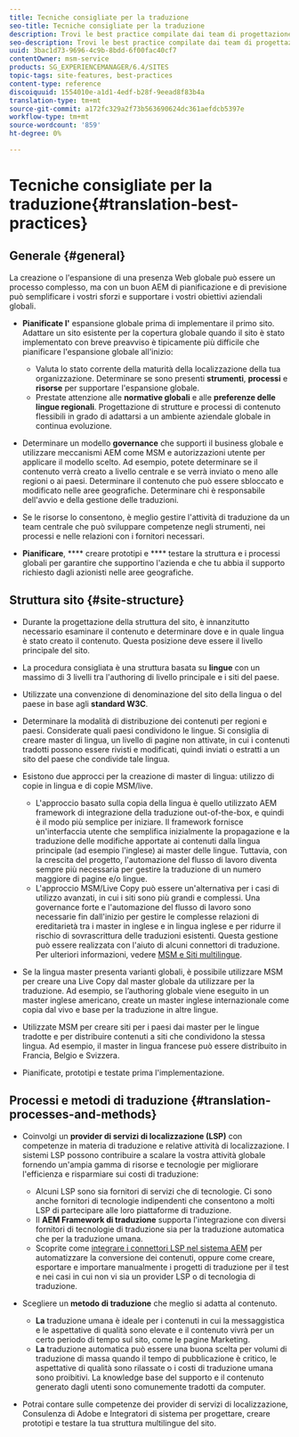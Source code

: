 ```yaml
---
title: Tecniche consigliate per la traduzione
seo-title: Tecniche consigliate per la traduzione
description: Trovi le best practice compilate dai team di progettazione e consulenza  Adobe per aiutarvi a imparare a usare i progetti di traduzione.
seo-description: Trovi le best practice compilate dai team di progettazione e consulenza  Adobe per aiutarvi a imparare a usare i progetti di traduzione.
uuid: 3bac1d73-9696-4c9b-8bdd-6f00fac40cf7
contentOwner: msm-service
products: SG_EXPERIENCEMANAGER/6.4/SITES
topic-tags: site-features, best-practices
content-type: reference
discoiquuid: 1554010e-a1d1-4edf-b28f-9eead8f83b4a
translation-type: tm+mt
source-git-commit: a172fc329a2f73b563690624dc361aefdcb5397e
workflow-type: tm+mt
source-wordcount: '859'
ht-degree: 0%

---
```



# Tecniche consigliate per la traduzione{#translation-best-practices}

## Generale {#general}

La creazione o l&#39;espansione di una presenza Web globale può essere un processo complesso, ma con un buon AEM di pianificazione e di previsione può semplificare i vostri sforzi e supportare i vostri obiettivi aziendali globali.

* **Pianificate l&#39;** espansione globale prima di implementare il primo sito. Adattare un sito esistente per la copertura globale quando il sito è stato implementato con breve preavviso è tipicamente più difficile che pianificare l&#39;espansione globale all&#39;inizio:

   * Valuta lo stato corrente della maturità della localizzazione della tua organizzazione. Determinare se sono presenti **strumenti**, **processi** e **risorse** per supportare l&#39;espansione globale.
   * Prestate attenzione alle **normative globali** e alle **preferenze delle lingue regionali**. Progettazione di strutture e processi di contenuto flessibili in grado di adattarsi a un ambiente aziendale globale in continua evoluzione.

* Determinare un modello **governance** che supporti il business globale e utilizzare meccanismi AEM come MSM e autorizzazioni utente per applicare il modello scelto. Ad esempio, potete determinare se il contenuto verrà creato a livello centrale e se verrà inviato o meno alle regioni o ai paesi. Determinare il contenuto che può essere sbloccato e modificato nelle aree geografiche. Determinare chi è responsabile dell&#39;avvio e della gestione delle traduzioni.
* Se le risorse lo consentono, è meglio gestire l&#39;attività di traduzione da un team centrale che può sviluppare competenze negli strumenti, nei processi e nelle relazioni con i fornitori necessari.
* **Pianificare**,  **** creare prototipi e  **** testare la struttura e i processi globali per garantire che supportino l&#39;azienda e che tu abbia il supporto richiesto dagli azionisti nelle aree geografiche.

## Struttura sito  {#site-structure}

* Durante la progettazione della struttura del sito, è innanzitutto necessario esaminare il contenuto e determinare dove e in quale lingua è stato creato il contenuto. Questa posizione deve essere il livello principale del sito.
* La procedura consigliata è una struttura basata su **lingue** con un massimo di 3 livelli tra l&#39;authoring di livello principale e i siti del paese.
* Utilizzate una convenzione di denominazione del sito della lingua o del paese in base agli **standard W3C**.
* Determinare la modalità di distribuzione dei contenuti per regioni e paesi. Considerate quali paesi condividono le lingue. Si consiglia di creare master di lingua, un livello di pagine non attivate, in cui i contenuti tradotti possono essere rivisti e modificati, quindi inviati o estratti a un sito del paese che condivide tale lingua.
* Esistono due approcci per la creazione di master di lingua: utilizzo di copie in lingua e di copie MSM/live.

   * L&#39;approccio basato sulla copia della lingua è quello utilizzato AEM framework di integrazione della traduzione out-of-the-box, e quindi è il modo più semplice per iniziare. Il framework fornisce un&#39;interfaccia utente che semplifica inizialmente la propagazione e la traduzione delle modifiche apportate ai contenuti dalla lingua principale (ad esempio l&#39;inglese) ai master delle lingue. Tuttavia, con la crescita del progetto, l&#39;automazione del flusso di lavoro diventa sempre più necessaria per gestire la traduzione di un numero maggiore di pagine e/o lingue.
   * L&#39;approccio MSM/Live Copy può essere un&#39;alternativa per i casi di utilizzo avanzati, in cui i siti sono più grandi e complessi. Una governance forte e l&#39;automazione del flusso di lavoro sono necessarie fin dall&#39;inizio per gestire le complesse relazioni di ereditarietà tra i master in inglese e in lingua inglese e per ridurre il rischio di sovrascrittura delle traduzioni esistenti. Questa gestione può essere realizzata con l&#39;aiuto di alcuni connettori di traduzione. Per ulteriori informazioni, vedere [MSM e Siti multilingue](/help/sites-administering/msm-best-practices.md#msm-and-multilingual-websites).

* Se la lingua master presenta varianti globali, è possibile utilizzare MSM per creare una Live Copy dal master globale da utilizzare per la traduzione. Ad esempio, se l’authoring globale viene eseguito in un master inglese americano, create un master inglese internazionale come copia dal vivo e base per la traduzione in altre lingue.
* Utilizzate MSM per creare siti per i paesi dai master per le lingue tradotte e per distribuire contenuti a siti che condividono la stessa lingua. Ad esempio, il master in lingua francese può essere distribuito in Francia, Belgio e Svizzera.
* Pianificate, prototipi e testate prima l&#39;implementazione.

## Processi e metodi di traduzione {#translation-processes-and-methods}

* Coinvolgi un **provider di servizi di localizzazione (LSP)** con competenze in materia di traduzione e relative attività di localizzazione. I sistemi LSP possono contribuire a scalare la vostra attività globale fornendo un&#39;ampia gamma di risorse e tecnologie per migliorare l&#39;efficienza e risparmiare sui costi di traduzione:

   * Alcuni LSP sono sia fornitori di servizi che di tecnologie. Ci sono anche fornitori di tecnologie indipendenti che consentono a molti LSP di partecipare alle loro piattaforme di traduzione.
   * Il **AEM Framework di traduzione** supporta l&#39;integrazione con diversi fornitori di tecnologie di traduzione sia per la traduzione automatica che per la traduzione umana.
   * Scoprite come [integrare i connettori LSP nel sistema AEM](/help/sites-administering/translation.md) per automatizzare la conversione dei contenuti, oppure come creare, esportare e importare manualmente i progetti di traduzione per il test e nei casi in cui non vi sia un provider LSP o di tecnologia di traduzione.

* Scegliere un **metodo di traduzione** che meglio si adatta al contenuto.

   * **La** traduzione umana è ideale per i contenuti in cui la messaggistica e le aspettative di qualità sono elevate e il contenuto vivrà per un certo periodo di tempo sul sito, come le pagine Marketing.
   * **La** traduzione automatica può essere una buona scelta per volumi di traduzione di massa quando il tempo di pubblicazione è critico, le aspettative di qualità sono rilassate o i costi di traduzione umana sono proibitivi. La knowledge base del supporto e il contenuto generato dagli utenti sono comunemente tradotti da computer.

* Potrai contare sulle competenze dei provider di servizi di localizzazione,  Consulenza di Adobe e Integratori di sistema per progettare, creare prototipi e testare la tua struttura multilingue del sito.

